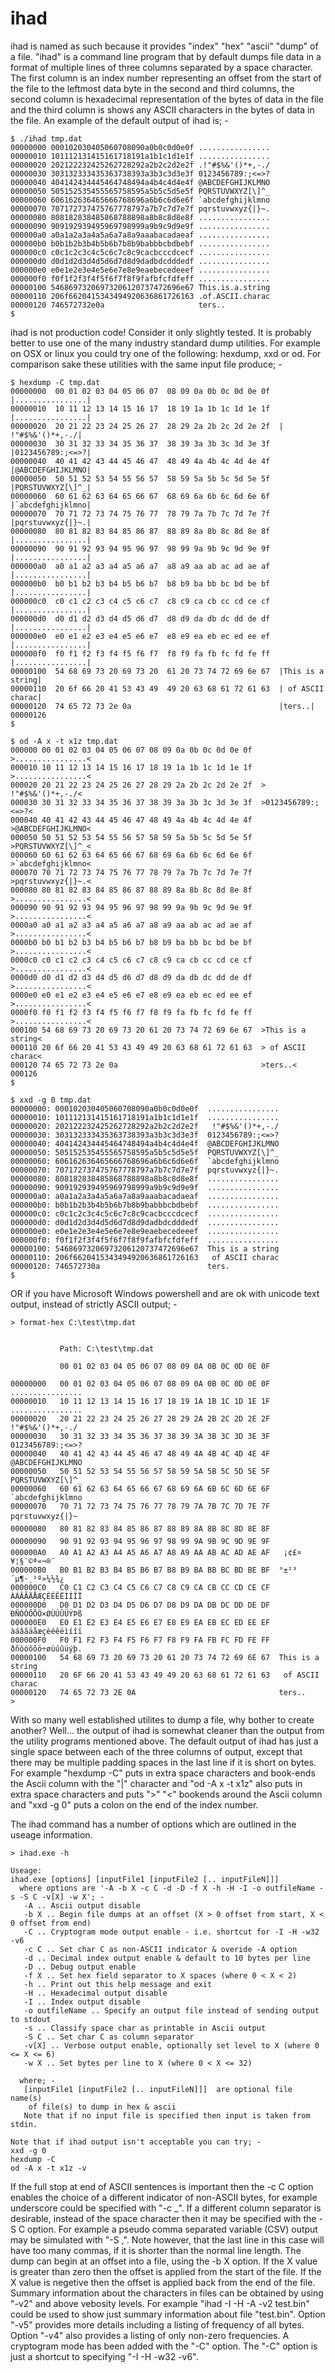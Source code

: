 # ihad
ihad is named as such because it provides "index" "hex" "ascii" "dump" of a file.
"ihad" is a command line program that by default dumps file data in a format of
multiple lines of three columns separated by a space character.
The first column is an index number representing an offset from the start of the
file to the leftmost data byte in the second and third columns,
the second column is hexadecimal representation
of the bytes of data in the file and
the third column is shows any ASCII characters in the bytes of data in the file.
An example of the default output of ihad is; -

```
$ ./ihad tmp.dat
00000000 000102030405060708090a0b0c0d0e0f ................
00000010 101112131415161718191a1b1c1d1e1f ................
00000020 202122232425262728292a2b2c2d2e2f .!"#$%&'()*+,-./
00000030 303132333435363738393a3b3c3d3e3f 0123456789:;<=>?
00000040 404142434445464748494a4b4c4d4e4f @ABCDEFGHIJKLMNO
00000050 505152535455565758595a5b5c5d5e5f PQRSTUVWXYZ[\]^_
00000060 606162636465666768696a6b6c6d6e6f `abcdefghijklmno
00000070 707172737475767778797a7b7c7d7e7f pqrstuvwxyz{|}~.
00000080 808182838485868788898a8b8c8d8e8f ................
00000090 909192939495969798999a9b9c9d9e9f ................
000000a0 a0a1a2a3a4a5a6a7a8a9aaabacadaeaf ................
000000b0 b0b1b2b3b4b5b6b7b8b9babbbcbdbebf ................
000000c0 c0c1c2c3c4c5c6c7c8c9cacbcccdcecf ................
000000d0 d0d1d2d3d4d5d6d7d8d9dadbdcdddedf ................
000000e0 e0e1e2e3e4e5e6e7e8e9eaebecedeeef ................
000000f0 f0f1f2f3f4f5f6f7f8f9fafbfcfdfeff ................
00000100 54686973206973206120737472696e67 This.is.a.string
00000110 206f6620415343494920636861726163 .of.ASCII.charac
00000120 746572732e0a                     ters..
$
```

ihad is not production code! Consider it only slightly tested.
It is probably better to use one of the many industry standard dump utilities.
For example on OSX or linux you could try one of the following: hexdump, xxd or od.
For comparison sake these utilities with the same input file produce; -

```
$ hexdump -C tmp.dat
00000000  00 01 02 03 04 05 06 07  08 09 0a 0b 0c 0d 0e 0f  |................|
00000010  10 11 12 13 14 15 16 17  18 19 1a 1b 1c 1d 1e 1f  |................|
00000020  20 21 22 23 24 25 26 27  28 29 2a 2b 2c 2d 2e 2f  | !"#$%&'()*+,-./|
00000030  30 31 32 33 34 35 36 37  38 39 3a 3b 3c 3d 3e 3f  |0123456789:;<=>?|
00000040  40 41 42 43 44 45 46 47  48 49 4a 4b 4c 4d 4e 4f  |@ABCDEFGHIJKLMNO|
00000050  50 51 52 53 54 55 56 57  58 59 5a 5b 5c 5d 5e 5f  |PQRSTUVWXYZ[\]^_|
00000060  60 61 62 63 64 65 66 67  68 69 6a 6b 6c 6d 6e 6f  |`abcdefghijklmno|
00000070  70 71 72 73 74 75 76 77  78 79 7a 7b 7c 7d 7e 7f  |pqrstuvwxyz{|}~.|
00000080  80 81 82 83 84 85 86 87  88 89 8a 8b 8c 8d 8e 8f  |................|
00000090  90 91 92 93 94 95 96 97  98 99 9a 9b 9c 9d 9e 9f  |................|
000000a0  a0 a1 a2 a3 a4 a5 a6 a7  a8 a9 aa ab ac ad ae af  |................|
000000b0  b0 b1 b2 b3 b4 b5 b6 b7  b8 b9 ba bb bc bd be bf  |................|
000000c0  c0 c1 c2 c3 c4 c5 c6 c7  c8 c9 ca cb cc cd ce cf  |................|
000000d0  d0 d1 d2 d3 d4 d5 d6 d7  d8 d9 da db dc dd de df  |................|
000000e0  e0 e1 e2 e3 e4 e5 e6 e7  e8 e9 ea eb ec ed ee ef  |................|
000000f0  f0 f1 f2 f3 f4 f5 f6 f7  f8 f9 fa fb fc fd fe ff  |................|
00000100  54 68 69 73 20 69 73 20  61 20 73 74 72 69 6e 67  |This is a string|
00000110  20 6f 66 20 41 53 43 49  49 20 63 68 61 72 61 63  | of ASCII charac|
00000120  74 65 72 73 2e 0a                                 |ters..|
00000126
$
```

```
$ od -A x -t x1z tmp.dat
000000 00 01 02 03 04 05 06 07 08 09 0a 0b 0c 0d 0e 0f  >................<
000010 10 11 12 13 14 15 16 17 18 19 1a 1b 1c 1d 1e 1f  >................<
000020 20 21 22 23 24 25 26 27 28 29 2a 2b 2c 2d 2e 2f  > !"#$%&'()*+,-./<
000030 30 31 32 33 34 35 36 37 38 39 3a 3b 3c 3d 3e 3f  >0123456789:;<=>?<
000040 40 41 42 43 44 45 46 47 48 49 4a 4b 4c 4d 4e 4f  >@ABCDEFGHIJKLMNO<
000050 50 51 52 53 54 55 56 57 58 59 5a 5b 5c 5d 5e 5f  >PQRSTUVWXYZ[\]^_<
000060 60 61 62 63 64 65 66 67 68 69 6a 6b 6c 6d 6e 6f  >`abcdefghijklmno<
000070 70 71 72 73 74 75 76 77 78 79 7a 7b 7c 7d 7e 7f  >pqrstuvwxyz{|}~.<
000080 80 81 82 83 84 85 86 87 88 89 8a 8b 8c 8d 8e 8f  >................<
000090 90 91 92 93 94 95 96 97 98 99 9a 9b 9c 9d 9e 9f  >................<
0000a0 a0 a1 a2 a3 a4 a5 a6 a7 a8 a9 aa ab ac ad ae af  >................<
0000b0 b0 b1 b2 b3 b4 b5 b6 b7 b8 b9 ba bb bc bd be bf  >................<
0000c0 c0 c1 c2 c3 c4 c5 c6 c7 c8 c9 ca cb cc cd ce cf  >................<
0000d0 d0 d1 d2 d3 d4 d5 d6 d7 d8 d9 da db dc dd de df  >................<
0000e0 e0 e1 e2 e3 e4 e5 e6 e7 e8 e9 ea eb ec ed ee ef  >................<
0000f0 f0 f1 f2 f3 f4 f5 f6 f7 f8 f9 fa fb fc fd fe ff  >................<
000100 54 68 69 73 20 69 73 20 61 20 73 74 72 69 6e 67  >This is a string<
000110 20 6f 66 20 41 53 43 49 49 20 63 68 61 72 61 63  > of ASCII charac<
000120 74 65 72 73 2e 0a                                >ters..<
000126
$
```

```
$ xxd -g 0 tmp.dat
00000000: 000102030405060708090a0b0c0d0e0f  ................
00000010: 101112131415161718191a1b1c1d1e1f  ................
00000020: 202122232425262728292a2b2c2d2e2f   !"#$%&'()*+,-./
00000030: 303132333435363738393a3b3c3d3e3f  0123456789:;<=>?
00000040: 404142434445464748494a4b4c4d4e4f  @ABCDEFGHIJKLMNO
00000050: 505152535455565758595a5b5c5d5e5f  PQRSTUVWXYZ[\]^_
00000060: 606162636465666768696a6b6c6d6e6f  `abcdefghijklmno
00000070: 707172737475767778797a7b7c7d7e7f  pqrstuvwxyz{|}~.
00000080: 808182838485868788898a8b8c8d8e8f  ................
00000090: 909192939495969798999a9b9c9d9e9f  ................
000000a0: a0a1a2a3a4a5a6a7a8a9aaabacadaeaf  ................
000000b0: b0b1b2b3b4b5b6b7b8b9babbbcbdbebf  ................
000000c0: c0c1c2c3c4c5c6c7c8c9cacbcccdcecf  ................
000000d0: d0d1d2d3d4d5d6d7d8d9dadbdcdddedf  ................
000000e0: e0e1e2e3e4e5e6e7e8e9eaebecedeeef  ................
000000f0: f0f1f2f3f4f5f6f7f8f9fafbfcfdfeff  ................
00000100: 54686973206973206120737472696e67  This is a string
00000110: 206f6620415343494920636861726163   of ASCII charac
00000120: 746572730a                        ters.
$
```

OR if you have Microsoft Windows powershell and are ok with unicode text output, instead of strictly ASCII output; -

```
> format-hex C:\test\tmp.dat


           Path: C:\test\tmp.dat

           00 01 02 03 04 05 06 07 08 09 0A 0B 0C 0D 0E 0F

00000000   00 01 02 03 04 05 06 07 08 09 0A 0B 0C 0D 0E 0F  ................
00000010   10 11 12 13 14 15 16 17 18 19 1A 1B 1C 1D 1E 1F  ................
00000020   20 21 22 23 24 25 26 27 28 29 2A 2B 2C 2D 2E 2F   !"#$%&'()*+,-./
00000030   30 31 32 33 34 35 36 37 38 39 3A 3B 3C 3D 3E 3F  0123456789:;<=>?
00000040   40 41 42 43 44 45 46 47 48 49 4A 4B 4C 4D 4E 4F  @ABCDEFGHIJKLMNO
00000050   50 51 52 53 54 55 56 57 58 59 5A 5B 5C 5D 5E 5F  PQRSTUVWXYZ[\]^_
00000060   60 61 62 63 64 65 66 67 68 69 6A 6B 6C 6D 6E 6F  `abcdefghijklmno
00000070   70 71 72 73 74 75 76 77 78 79 7A 7B 7C 7D 7E 7F  pqrstuvwxyz{|}~
00000080   80 81 82 83 84 85 86 87 88 89 8A 8B 8C 8D 8E 8F  
00000090   90 91 92 93 94 95 96 97 98 99 9A 9B 9C 9D 9E 9F  
000000A0   A0 A1 A2 A3 A4 A5 A6 A7 A8 A9 AA AB AC AD AE AF   ¡¢£¤¥¦§¨©ª«¬­®¯
000000B0   B0 B1 B2 B3 B4 B5 B6 B7 B8 B9 BA BB BC BD BE BF  °±²³´µ¶·¸¹º»¼½¾¿
000000C0   C0 C1 C2 C3 C4 C5 C6 C7 C8 C9 CA CB CC CD CE CF  ÀÁÂÃÄÅÆÇÈÉÊËÌÍÎÏ
000000D0   D0 D1 D2 D3 D4 D5 D6 D7 D8 D9 DA DB DC DD DE DF  ÐÑÒÓÔÕÖ×ØÙÚÛÜÝÞß
000000E0   E0 E1 E2 E3 E4 E5 E6 E7 E8 E9 EA EB EC ED EE EF  àáâãäåæçèéêëìíîï
000000F0   F0 F1 F2 F3 F4 F5 F6 F7 F8 F9 FA FB FC FD FE FF  ðñòóôõö÷øùúûüýþ.
00000100   54 68 69 73 20 69 73 20 61 20 73 74 72 69 6E 67  This is a string
00000110   20 6F 66 20 41 53 43 49 49 20 63 68 61 72 61 63   of ASCII charac
00000120   74 65 72 73 2E 0A                                ters..          
>
```

With so many well established utilites to dump a file, why bother to create another?
Well... the output of ihad is somewhat cleaner than the output from the utility programs mentioned above.
The default output of ihad has just a single space between each of the three columns of output,
except that there may be multiple padding spaces in the last line if it is short on bytes.
For example "hexdump -C" puts in extra space characters and book-ends the
Ascii column with the "|" character and "od -A x -t x1z" also puts in extra space characters
and puts ">" "<" bookends around the Ascii column and "xxd -g 0" puts a colon on the end of the index number.

The ihad command has a number of options which are outlined in the useage information.

```
> ihad.exe -h

Useage:
ihad.exe [options] [inputFile1 [inputFile2 [.. inputFileN]]]
  where options are '-A -b X -c C -d -D -f X -h -H -I -o outfileName -s -S C -v[X] -w X'; -
   -A .. Ascii output disable
   -b X .. Begin file dumps at an offset (X > 0 offset from start, X < 0 offset from end)
   -C .. Cryptogram mode output enable - i.e. shortcut for -I -H -w32 -v6
   -c C .. Set char C as non-ASCII indicator & overide -A option
   -d .. Decimal index output enable & default to 10 bytes per line
   -D .. Debug output enable
   -f X .. Set hex field separator to X spaces (where 0 < X < 2)
   -h .. Print out this help message and exit
   -H .. Hexadecimal output disable
   -I .. Index output disable
   -o outfileName .. Specify an output file instead of sending output to stdout
   -s .. Classify space char as printable in Ascii output
   -S C .. Set char C as column separator
   -v[X] .. Verbose output enable, optionally set level to X (where 0 <= X <= 6)
   -w X .. Set bytes per line to X (where 0 < X <= 32)

  where; -
   [inputFile1 [inputFile2 [.. inputFileN]]]  are optional file name(s)
    of file(s) to dump in hex & ascii
   Note that if no input file is specified then input is taken from stdin.

Note that if ihad output isn't acceptable you can try; -
xxd -g 0
hexdump -C
od -A x -t x1z -v
```

If the full stop at end of ASCII sentences is important then the -c C option enables the choice of a different
indicator of non-ASCII bytes, for example underscore could be specified with "-c _".
If a different column separator is desirable,
instead of the space character then it may be specified with the -S C option.
For example a pseudo comma separated variable (CSV) output may be simulated with "-S ,".
Note however, that the last line in this case will have too many commas,
if it is shorter than the normal line length.
The dump can begin at an offset into a file, using the -b X option.
If the X value is greater than zero then the offset is applied from the start of the file.
If the X value is negetive then the offset is applied back from the end of the file.
Summary information about the characters in files can be obtained by using "-v2" and
above vebosity levels. For example  "ihad -I -H -A -v2 test.bin" could be used to
show just summary information about file "test.bin". Option "-v5" provides more details
including a listing of frequency of all bytes. Option "-v4" also provides a listing
of only non-zero frequencies. A cryptogram mode has been added with the "-C" option.
The "-C" option is just a shortcut to specifying "-I -H -w32 -v6".
